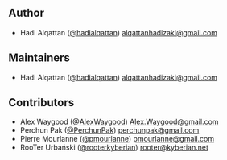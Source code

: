 ## Author

<!-- Please don't modify this section -->

- Hadi Alqattan ([@hadialqattan](https://github.com/hadialqattan))
  <alqattanhadizaki@gmail.com>

## Maintainers

<!-- Please don't modify this section -->

- Hadi Alqattan ([@hadialqattan](https://github.com/hadialqattan))
  <alqattanhadizaki@gmail.com>

## Contributors

<!-- Please write your name alphabetically and use the below template. -->
<!-- - First Last ([@username](https://github.com/username)) <example@email.com> -->

- Alex Waygood ([@AlexWaygood](https://github.com/AlexWaygood)) <Alex.Waygood@gmail.com>
- Perchun Pak ([@PerchunPak](https://github.com/PerchunPak)) <perchunpak@gmail.com>
- Pierre Mourlanne ([@pmourlanne](https://github.com/pmourlanne)) <pmourlanne@gmail.com>
- RooTer Urbański ([@rooterkyberian](https://github.com/rooterkyberian))
  <rooter@kyberian.net>
